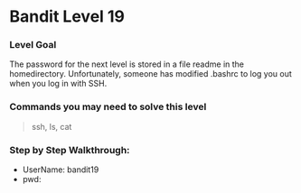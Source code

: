 # Bandit Level 19

### Level Goal
The password for the next level is stored in a file readme in the homedirectory. Unfortunately, someone has modified .bashrc to log you out when you log in with SSH.

### Commands you may need to solve this level
> ssh, ls, cat

### Step by Step Walkthrough:



* UserName: bandit19
* pwd: 